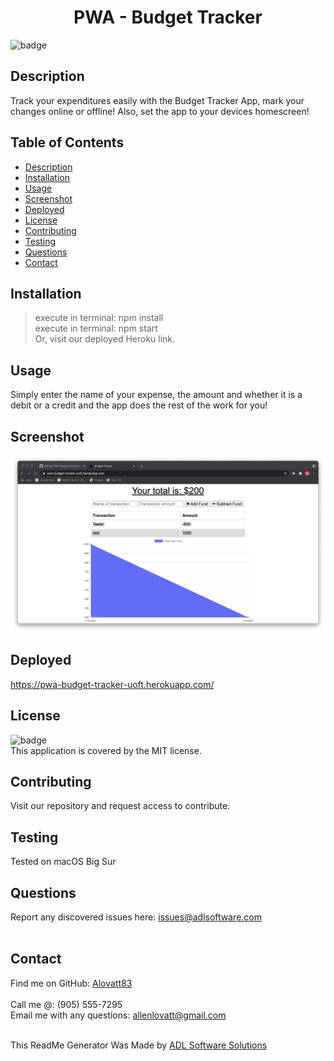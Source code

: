 <h1 align="center">PWA - Budget Tracker</h1>
  
![badge](https://img.shields.io/badge/license-MIT-orange)<br />

## Description
Track your expenditures easily with the Budget Tracker App, mark your changes online or offline! Also, set the app to your devices homescreen!

## Table of Contents
- [Description](#description)
- [Installation](#installation)
- [Usage](#usage)
- [Screenshot](#screenshot)
- [Deployed](#deployed)
- [License](#license)
- [Contributing](#contributing)
- [Testing](#testing)
- [Questions](#questions)
- [Contact](#contact)

## Installation
> execute in terminal: npm install<br />
> execute in terminal: npm start<br />
> Or, visit our deployed Heroku link.<br />

## Usage
Simply enter the name of your expense, the amount and whether it is a debit or a credit and the app does the rest of the work for you!
## Screenshot
![Homepage Screenshot](./public/images/screenshot.png)


## Deployed
https://pwa-budget-tracker-uoft.herokuapp.com/

## License
![badge](https://img.shields.io/badge/license-MIT-orange)
<br />
This application is covered by the MIT license. 

## Contributing
Visit our repository and request access to contribute.

## Testing
Tested on macOS Big Sur

## Questions
Report any discovered issues here: issues@adlsoftware.com<br />
<br />

## Contact
Find me on GitHub: [Alovatt83](https://github.com/Alovatt83)<br />
<br />
Call me @: (905) 555-7295
<br />
Email me with any questions: allenlovatt@gmail.com<br /><br />

This ReadMe Generator Was Made by [ADL Software Solutions](https://github.com/alovatt83/ReadMe-Generator)
